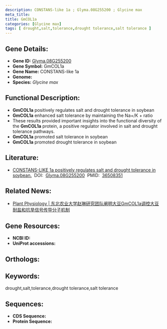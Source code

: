 ```yaml
---
description: CONSTANS-like 1a ; Glyma.08G255200 ; Glycine max
meta_title:
title: GmCOL1a
categories: [Glycine max]
tags: [ drought,salt,tolerance,drought tolerance,salt tolerance ]
---
```


## Gene Details:
- **Gene ID:**	[Glyma.08G255200]()
- **Gene Symbol:** GmCOL1a
- **Gene Name:** CONSTANS-like 1a
- **Genome:** []()
- **Species:** *Glycine max*

## Functional Description:
   - **GmCOL1a** positively regulates salt and drought tolerance in soybean
   - **GmCOL1a** enhanced salt tolerance by maintaining the Na+/K + ratio
   - These results provided important insights into the functional diversity of the **GmCOL1a** protein, a positive regulator involved in salt and drought tolerance pathways.
   - **GmCOL1a** promoted salt tolerance in soybean
   - **GmCOL1a** promoted drought tolerance in soybean

## Literature:
   - [CONSTANS-LIKE 1a positively regulates salt and drought tolerance in soybean.]( https://academic.oup.com/plphys/article/191/4/2427/6889457?login=true)&nbsp;&nbsp;DOI:&nbsp;&nbsp;[Glyma.08G255200](https://academic.oup.com/plphys/article/191/4/2427/6889457?login=true)&nbsp;&nbsp;PMID:&nbsp;&nbsp;[36508351](https://pubmed.ncbi.nlm.nih.gov/36508351/)

## Related News:
   - [Plant Physiology | 东北农业大学赵琳研究团队阐明大豆GmCOL1a调控大豆耐盐和抗旱信号传导分子机制](https://mp.weixin.qq.com/s?__biz=Mzg3MDEwNDEyMg==&mid=2247542576&idx=6&sn=64695ba30575d9879ce9fdca0e93a9bc&chksm=ce908a65f9e703731d3dbc83f4472f159890316b5a108b4b07fb79a1bb08d51b5a52298f8fe2&scene=27#wechat_redirect)

## Gene Resources:
- **NCBI ID:** [](https://www.ncbi.nlm.nih.gov/gene/?term=)
- **UniProt accessions:** [](https://www.uniprot.org/uniprotkb//entry)

## Orthologs:

## Keywords:
drought,salt,tolerance,drought tolerance,salt tolerance

## Sequences:
- **CDS Sequence:**
- **Protein Sequence:**
